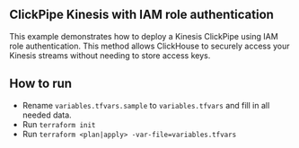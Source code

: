 ## ClickPipe Kinesis with IAM role authentication

This example demonstrates how to deploy a Kinesis ClickPipe using IAM role authentication. This method allows ClickHouse to securely access your Kinesis streams without needing to store access keys.

## How to run

- Rename `variables.tfvars.sample` to `variables.tfvars` and fill in all needed data.
- Run `terraform init`
- Run `terraform <plan|apply> -var-file=variables.tfvars`
